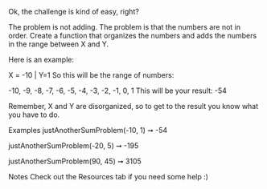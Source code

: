 Ok, the challenge is kind of easy, right?

The problem is not adding. The problem is that the numbers are not in order. Create a function that organizes the numbers and adds the numbers in the range between X and Y.

Here is an example:

X = -10 | Y=1
So this will be the range of numbers:

-10, -9, -8, -7, -6, -5, -4, -3, -2, -1, 0, 1
This will be your result: -54

Remember, X and Y are disorganized, so to get to the result you know what you have to do.

Examples
justAnotherSumProblem(-10, 1) ➞ -54

justAnotherSumProblem(-20, 5) ➞ -195

justAnotherSumProblem(90, 45) ➞ 3105

Notes
Check out the Resources tab if you need some help :)